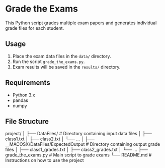 # Grade the Exams

This Python script grades multiple exam papers and generates individual grade files for each student.

## Usage

1. Place the exam data files in the `data/` directory.
2. Run the script `grade_the_exams.py`.
3. Exam results will be saved in the `results/` directory.

## Requirements

- Python 3.x
- pandas
- numpy

## File Structure

project/
│
├── DataFiles/                       # Directory containing input data files
│   ├── class1.txt
│   ├── class2.txt
│   └── ...
│
├── __MACOSX/DataFiles/ExpectedOutput  # Directory containing output grade files
│   ├── class1_grades.txt
│   ├── class2_grades.txt
│   └── ...
├── grade_the_exams.py               # Main script to grade exams
└── README.md                        # Instructions on how to use the project
